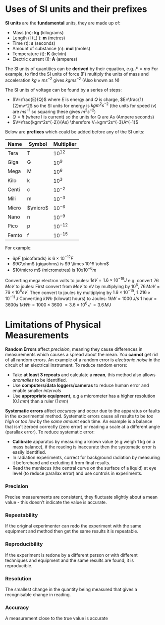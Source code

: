 # Uses of SI units and their prefixes
**SI units** are the **fundamental** units, they are made up of:
- Mass (m): **kg** (kilograms)
- Length (l (L) ): **m** (metres)
- Time (t): **s** (seconds)
- Amount of substance (n): **mol** (moles)
- Temperature (t): **K** (kelvin)
- Electric current (I): **A** (amperes)

The SI units of quantities can be **derived** by their equation, e.g. $F=ma$
For example, to find the SI units of force (F) multiply the units of mass and acceleration $kg\times ms^{-2}$ gives $kgms^{-2}$ (Also known as N)

The SI units of voltage can be found by a series of steps:
- $V=\frac{E}{Q}$ where $E$ is energy and $Q$ is charge, $E=\frac{1}{2}mv^2$ so the SI units for energy is $kgm^2s^{-2}$
  (the units for speed (v) are $ms^{-1}$ so squaring these gives $m^2s^{-2}$)
- $Q=It$ (where I is current) so the units for Q are As (Ampere seconds)
- $V=\frac{kgm^2s^{-2}}{As} \therefore V=kgm^2s^{-3}A^{-1}$  

Below are **prefixes** which could be added before any of the SI units:

| Name | Symbol | Multiplier |
| ------ | ------ | ---------- |
| Tera   | T       | $10^{12}$           |
| Giga   | G       | $10^{9}$           |
| Mega   | M       | $10^{6}$           |
| Kilo   | k       | $10^{3}$           |
| Centi  | c       | $10^{-2}$           |
| Mili   | m       | $10^{-3}$           |
| Micro  | $\micro$       | $10^{-6}$           |
| Nano   | n       | $10^{-9}$           |
| Pico   | p       | $10^{-12}$           |
| Femto  | f       | $10^{-15}$           |

For example: 
- $6pF$ (picofarads) is $6 \times 10^{-12}F$
- $9G\ohm$ (gigaohms) is $9 \times 10^9 \ohm$
- $10\micro m$ (micrometres) is $10 x 10^{-6}m$

Converting mega electron volts to joules:
$1eV = 1.6\times10^{-19}J$
	e.g. convert $76\, MeV$ to joules:
		First convert from $MeV$ to $eV$ by multiplying by $10^6$, $76 \, MeV = 76 \times 10^{6} eV$.
		Then convert to joules by multiplying by $1.6\times10^{-19}$,
		$1.216\times10^{-11} \, J$
Converting $kWh$ (kilowatt hours) to Joules:
$1kW = 1000\,J/s$    1 hour = $3600s$
	$1kWh = 1000\times3600$ 
				$= 3.6\times10^6\,J$
				$= 3.6\, MJ$

# Limitations of Physical Measurements

**Random Errors** affect *precision*, meaning they cause differences in measurements which causes a spread about the mean. You **cannot** get rid of all random errors. An example of a random error is *electronic noise* in the circuit of an electrical instrument.
To reduce random errors:
- Take **at least 3 repeats** and calculate a **mean**, this method also allows *anomalies* to be identified.
- Use **computers/data loggers/cameras** to reduce human error and enable smaller *intervals*
- Use **appropriate equipment**, e.g a micrometer has a higher resolution 
  ($0.1\,mm$) than a ruler ($1\,mm$)
  
**Systematic errors** affect *accuracy* and occur due to the apparatus or faults in the experimental method. Systematic errors cause all results to be *too high* or *too low* by the *same amount* each time.
An example is a balance that isn't zeroed correctly (zero error) or reading a scale at a different angle (parallax error).
To reduce systematic error:
- **Calibrate** apparatus by measuring a known value (e.g weigh 1 kg on a mass balance), if the reading is inaccurate then the systematic error is easily identified.
- In radiation experiments, correct for background radiation by measuring it beforehand and excluding it from final results.
- Read the meniscus (the central curve on the surface of a liquid) at eye level (to reduce parallax error) and use controls in experiments.
### Precision
Precise measurements are consistent, they fluctuate slightly about a mean value - this doesn't indicate the value is accurate.
### Repeatability
If the original experimenter can redo the experiment with the same equipment and method then get the same results it is repeatable.
### Reproducibility
If the experiment is redone by a different person or with different techniques and equipment and the same results are found, it is reproducible.
### Resolution
The smallest change in the quantity being measured that gives a recognisable change in reading.
### Accuracy
A measurement close to the true value is accurate


